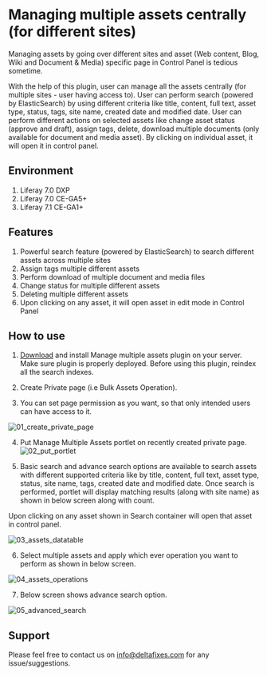# Managing multiple assets centrally (for different sites)

Managing assets by going over different sites and asset (Web content, Blog, Wiki and Document & Media) specific page in Control Panel is tedious sometime.

With the help of this plugin, user can manage all the assets centrally (for multiple sites - user having access to). User can perform search (powered by ElasticSearch) by using different criteria like title, content, full text, asset type, status, tags, site name, created date and modified date. User can perform different actions on selected assets like change asset status (approve and draft), assign tags, delete, download multiple documents (only available for document and media asset). By clicking on individual asset, it will open it in control panel.

## Environment
1. Liferay 7.0 DXP
2. Liferay 7.0 CE-GA5+
3. Liferay 7.1 CE-GA1+

## Features
1. Powerful search feature (powered by ElasticSearch) to search different assets across multiple sites
2. Assign tags multiple different assets
3. Perform download of multiple document and media files
4. Change status for multiple different assets
5. Deleting multiple different assets
6. Upon clicking on any asset, it will open asset in edit mode in Control Panel

## How to use
1. [Download](https://web.liferay.com/marketplace/-/mp/application/170494229) and install Manage multiple assets plugin on your server. Make sure plugin is properly deployed. Before using this plugin, reindex all the search indexes.

2. Create Private page (i.e Bulk Assets Operation).

3. You can set page permission as you want, so that only intended users can have access to it.

![01_create_private_page](https://user-images.githubusercontent.com/27973508/66902935-2e1fd000-f01f-11e9-8027-564e3ffa0b47.png)

4. Put Manage Multiple Assets portlet on recently created private page.
![02_put_portlet](https://user-images.githubusercontent.com/27973508/67090675-55fe6780-f1c8-11e9-89d7-1cef543660f9.png)

5. Basic search and advance search options are available to search assets with different supported criteria like by title, content, full text, asset type, status, site name, tags, created date and modified date. Once search is performed, portlet will display matching results (along with site name) as shown in below screen along with count.

Upon clicking on any asset shown in Search container will open that asset in control panel.  

![03_assets_datatable](https://user-images.githubusercontent.com/27973508/67084636-f77ebc80-f1ba-11e9-8c84-bea55b2d401d.png)

6. Select multiple assets and apply which ever operation you want to perform as shown in below screen.

![04_assets_operations](https://user-images.githubusercontent.com/27973508/67084637-f77ebc80-f1ba-11e9-8d5a-3fcba7c8bf7f.png)

7. Below screen shows advance search option.

![05_advanced_search](https://user-images.githubusercontent.com/27973508/67362727-4052be80-f589-11e9-97a3-45a23f84ee0f.png)

## Support
   Please feel free to contact us on info@deltafixes.com for any issue/suggestions.
